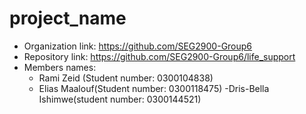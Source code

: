# project_name
- Organization link: https://github.com/SEG2900-Group6
- Repository link: https://github.com/SEG2900-Group6/life_support
- Members names:
	- Rami Zeid (Student number: 0300104838)
	- Elias Maalouf(Student number: 0300118475)
        -Dris-Bella Ishimwe(student number: 0300144521)